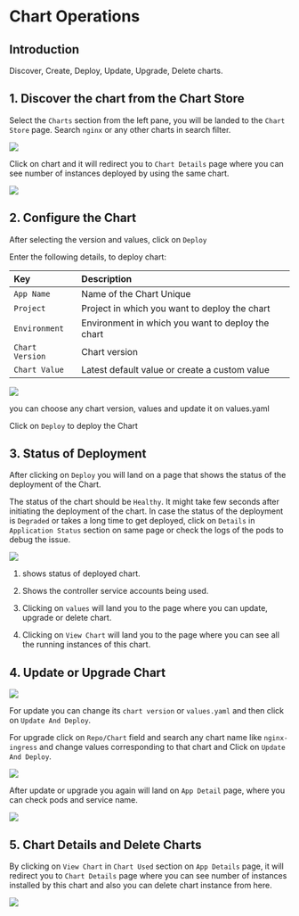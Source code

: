 # Chart Operations 

## Introduction

Discover, Create, Deploy, Update, Upgrade, Delete charts.

## 1. Discover the chart from the Chart Store

Select the `Charts` section from the left pane, you will be landed to the `Chart Store` page. 
Search `nginx` or any other charts in search filter.

![](https://devtron-public-asset.s3.us-east-2.amazonaws.com/images/hyperion/user-guide/deploy-charts/overview-of-charts/deployment-of-charts/charts-1.jpg)

Click on chart and it will redirect you to `Chart Details` page where you can see number of instances deployed by using the same chart.

![](https://devtron-public-asset.s3.us-east-2.amazonaws.com/images/deploy-chart/deployment-of-charts/charts-2.jpg)

## 2. Configure the Chart

After selecting the version and values, click on `Deploy`

Enter the following details, to deploy chart:

| Key | Description |
| :--- | :--- |
| `App Name` | Name of the Chart Unique|
| `Project` |  Project in which you want to deploy the chart |
| `Environment` | Environment in which you want to deploy the chart |
| `Chart Version` | Chart version |
| `Chart Value` | Latest default value or create a custom value |

![](https://devtron-public-asset.s3.us-east-2.amazonaws.com/images/deploy-chart/deployment-of-charts/charts-3.jpg)

you can choose any chart version, values and update it on values.yaml

Click on `Deploy` to deploy the Chart

## 3. Status of Deployment 

After clicking on `Deploy` you will land on a page that shows the status of the deployment of the Chart.

The status of the chart should be `Healthy`. It might take few seconds after initiating the deployment of the chart.
In case the status of the deployment is `Degraded` or takes a long time to get deployed, click on `Details` in `Application Status` section on same page or check the logs of the pods to debug the issue.

![](https://devtron-public-asset.s3.us-east-2.amazonaws.com/images/deploy-chart/deployment-of-charts/charts-4.jpg)

1. shows status of deployed chart.

2. Shows the controller service accounts being used.

3. Clicking on `values` will land you to the page where you can update, upgrade or delete chart.

4. Clicking on `View Chart` will land you to the page where you can see all the running instances of this chart.

## 4. Update or Upgrade Chart

![](https://devtron-public-asset.s3.us-east-2.amazonaws.com/images/deploy-chart/deployment-of-charts/charts-5.jpg)

For update you can change its `chart version` or `values.yaml` and then click on `Update And Deploy`.

For upgrade click on `Repo/Chart` field and search any chart name like `nginx-ingress` and change values corresponding to that chart and Click on `Update And Deploy`.

![](https://devtron-public-asset.s3.us-east-2.amazonaws.com/images/deploy-chart/deployment-of-charts/charts-6.jpg)


After update or upgrade you again will land on `App Detail` page, where you can check pods and service name.

![](https://devtron-public-asset.s3.us-east-2.amazonaws.com/images/deploy-chart/deployment-of-charts/charts-7.jpg)

## 5. Chart Details and Delete Charts

By clicking on `View Chart` in `Chart Used` section on `App Details` page, it will redirect you to `Chart Details` page where you can see number of instances installed by this chart and also you can delete chart instance from here.


![](https://devtron-public-asset.s3.us-east-2.amazonaws.com/images/deploy-chart/deployment-of-charts/charts-8.jpg)
